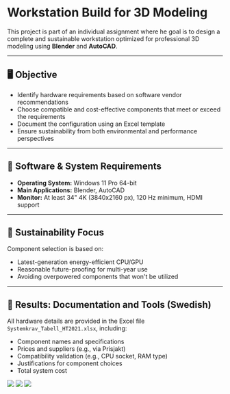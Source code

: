# Workstation Build for 3D Modeling

This project is part of an individual assignment where he goal is to design a complete and sustainable workstation optimized for professional 3D modeling using **Blender** and **AutoCAD**.

---

## 🖥️ Objective

- Identify hardware requirements based on software vendor recommendations
- Choose compatible and cost-effective components that meet or exceed the requirements
- Document the configuration using an Excel template
- Ensure sustainability from both environmental and performance perspectives

---

## 🔧 Software & System Requirements

- **Operating System:** Windows 11 Pro 64-bit
- **Main Applications:** Blender, AutoCAD
- **Monitor:** At least 34" 4K (3840x2160 px), 120 Hz minimum, HDMI support

---

## 🌱 Sustainability Focus

Component selection is based on:

- Latest-generation energy-efficient CPU/GPU
- Reasonable future-proofing for multi-year use
- Avoiding overpowered components that won't be utilized

---

## 🧩 Results: Documentation and Tools (Swedish)

All hardware details are provided in the Excel file `Systemkrav_Tabell_HT2021.xlsx`, including:

- Component names and specifications
- Prices and suppliers (e.g., via Prisjakt)
- Compatibility validation (e.g., CPU socket, RAM type)
- Justifications for component choices
- Total system cost

![](https://i.imgur.com/FZKhmFR.png)
![](https://i.imgur.com/hmeq1A8.png)
![](https://i.imgur.com/t2g2vbB.png)
